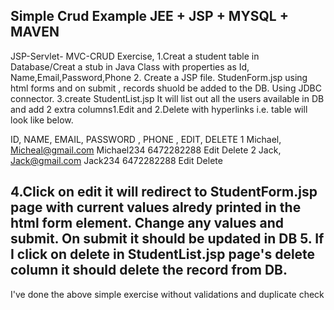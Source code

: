 Simple Crud Example
JEE + JSP + MYSQL + MAVEN
-----------------------------------------------------------------------
JSP-Servlet- MVC-CRUD Exercise,
1.Creat a student table in Database/Creat a stub in Java Class with properties as Id, Name,Email,Password,Phone
2. Create a JSP file. StudenForm.jsp using html forms and on submit , records shuold be added to the DB. Using JDBC connector.
3.create StudentList.jsp It will list out all the users available in DB and add 2 extra columns1.Edit and 2.Delete with hyperlinks i.e. table will look like below.

ID,  NAME,    EMAIL,                 PASSWORD ,   PHONE ,     EDIT,   DELETE
1    Michael, Micheal@gmail.com   Michael234   6472282288  Edit    Delete
2    Jack,    Jack@gmail.com      Jack234      6472282288  Edit    Delete

4.Click on edit it will redirect to StudentForm.jsp page with current values alredy printed in the html form element. Change any values and submit. On submit it should be updated in DB
5. If I click on delete in StudentList.jsp page's delete column it should delete the record from DB.
---------------------------------------------------------------------------

I've done the above simple exercise without validations and duplicate check

